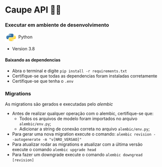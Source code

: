 # Caupe API 🧑‍💻
### Executar em ambiente de desenvolvimento

<img align="center" alt="Rafa-Python" height="30" width="40" src="https://raw.githubusercontent.com/devicons/devicon/master/icons/python/python-original.svg"> Python
 - Version 3.8
 

#### Baixando as dependencias
- Abra o terminal e digite `pip install -r requirements.txt`
- Certifique-se que todas as dependencias foram instaladas corretamente
- Certifique-se que tenha o `.env`


### Migrations
As migrations são gerados e executadas pelo _alembic_
- Antes de realizar qualquer operação com o alembic, certifique-se que: 
    - Todos os arquivos de modelo foram importados no arquivo `alembic/env.py`;
    - Adicionar a string de conexão correta no arquivo `alembic/env.py`;
- Para gerar uma nova migration execute o comando: `alembic revision --autogenerate -m "v[NRO_VERSAO]"` 
- Para atualizar rodar as migrations e atualizar com a última versão execute o comando `alembic upgrade head`
- Para fazer um downgrade execute o comando `alembic downgread [revision]` 
  